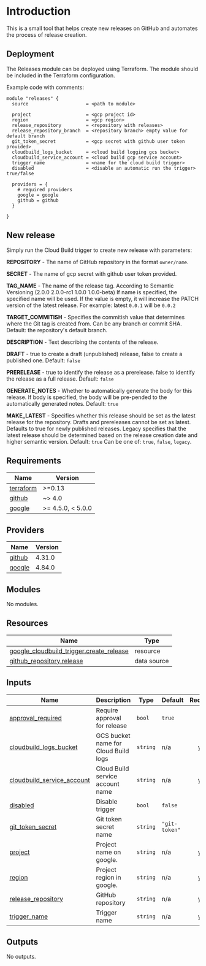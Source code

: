 # Introduction

This is a small tool that helps create new releases on GitHub and automates the process of release creation.

## Deployment

The Releases module can be deployed using Terraform. The module should be included in the Terraform configuration.

Example code with comments:

```
module "releases" {
  source                     = <path to module>

  project                    = <gcp project id>
  region                     = <gcp region>
  release_repository         = <repository with releases>
  release_repository_branch  = <repository branch> empty value for default branch
  git_token_secret           = <gcp secret with github user token provided>
  cloudbuild_logs_bucket     = <cloud build logging gcs bucket>
  cloudbuild_service_account = <cloud build gcp service account>
  trigger_name               = <name for the cloud build trigger>
  disabled                   = <disable an automatic run the trigger> true/false

  providers = {
    # required providers
    google = google
    github = github
  }

}
```

## New release

Simply run the Cloud Build trigger to create new release with parameters:

**REPOSITORY** - The name of GitHub repository in the format `owner/name`.

**SECRET** - The name of gcp secret with github user token provided.

**TAG_NAME** - The name of the release tag. According to Semantic Versioning (2.0.0 2.0.0-rc1 1.0.0 1.0.0-beta) If name is specified, the specified name will be used. If the value is empty, it will increase the PATCH version of the latest release. For example: latest `0.0.1` will be `0.0.2`

**TARGET_COMMITISH** - Specifies the commitish value that determines where the Git tag is created from. Can be any branch or commit SHA. Default: the repository's default branch.

**DESCRIPTION** - Text describing the contents of the release.

**DRAFT** - true to create a draft (unpublished) release, false to create a published one. Default: `false`

**PRERELEASE** - true to identify the release as a prerelease. false to identify the release as a full release. Default: `false`

**GENERATE_NOTES** - Whether to automatically generate the body for this release. If body is specified, the body will be pre-pended to the automatically generated notes. Default: `true`

**MAKE_LATEST** - Specifies whether this release should be set as the latest release for the repository. Drafts and prereleases cannot be set as latest. Defaults to true for newly published releases. Legacy specifies that the latest release should be determined based on the release creation date and higher semantic version. Default: `true` Can be one of: `true`, `false`, `legacy`.
<!-- BEGIN_TF_DOCS -->
## Requirements

| Name | Version |
|------|---------|
| <a name="requirement_terraform"></a> [terraform](#requirement\_terraform) | >=0.13 |
| <a name="requirement_github"></a> [github](#requirement\_github) | ~> 4.0 |
| <a name="requirement_google"></a> [google](#requirement\_google) | >= 4.5.0, < 5.0.0 |

## Providers

| Name | Version |
|------|---------|
| <a name="provider_github"></a> [github](#provider\_github) | 4.31.0 |
| <a name="provider_google"></a> [google](#provider\_google) | 4.84.0 |

## Modules

No modules.

## Resources

| Name | Type |
|------|------|
| [google_cloudbuild_trigger.create_release](https://registry.terraform.io/providers/hashicorp/google/latest/docs/resources/cloudbuild_trigger) | resource |
| [github_repository.release](https://registry.terraform.io/providers/integrations/github/latest/docs/data-sources/repository) | data source |

## Inputs

| Name | Description | Type | Default | Required |
|------|-------------|------|---------|:--------:|
| <a name="input_approval_required"></a> [approval\_required](#input\_approval\_required) | Require approval for release | `bool` | `true` | no |
| <a name="input_cloudbuild_logs_bucket"></a> [cloudbuild\_logs\_bucket](#input\_cloudbuild\_logs\_bucket) | GCS bucket name for Cloud Build logs | `string` | n/a | yes |
| <a name="input_cloudbuild_service_account"></a> [cloudbuild\_service\_account](#input\_cloudbuild\_service\_account) | Cloud Build service account name | `string` | n/a | yes |
| <a name="input_disabled"></a> [disabled](#input\_disabled) | Disable trigger | `bool` | `false` | no |
| <a name="input_git_token_secret"></a> [git\_token\_secret](#input\_git\_token\_secret) | Git token secret name | `string` | `"git-token"` | no |
| <a name="input_project"></a> [project](#input\_project) | Project name on google. | `string` | n/a | yes |
| <a name="input_region"></a> [region](#input\_region) | Project region in google. | `string` | n/a | yes |
| <a name="input_release_repository"></a> [release\_repository](#input\_release\_repository) | GitHub repository | `string` | n/a | yes |
| <a name="input_trigger_name"></a> [trigger\_name](#input\_trigger\_name) | Trigger name | `string` | n/a | yes |

## Outputs

No outputs.
<!-- END_TF_DOCS -->